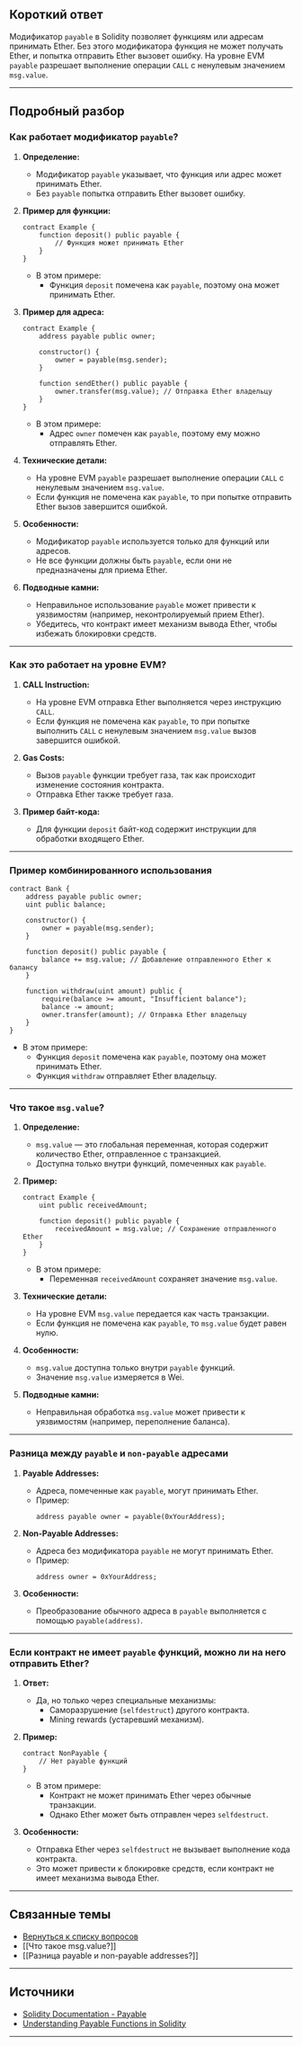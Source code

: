 
## Короткий ответ

Модификатор `payable` в Solidity позволяет функциям или адресам принимать Ether. Без этого модификатора функция не может получать Ether, и попытка отправить Ether вызовет ошибку. На уровне EVM `payable` разрешает выполнение операции `CALL` с ненулевым значением `msg.value`.

---

## Подробный разбор

### **Как работает модификатор `payable`?**
1. **Определение:**
   - Модификатор `payable` указывает, что функция или адрес может принимать Ether.
   - Без `payable` попытка отправить Ether вызовет ошибку.

2. **Пример для функции:**
   ```solidity
   contract Example {
       function deposit() public payable {
           // Функция может принимать Ether
       }
   }
   ```

   - В этом примере:
     - Функция `deposit` помечена как `payable`, поэтому она может принимать Ether.

3. **Пример для адреса:**
   ```solidity
   contract Example {
       address payable public owner;

       constructor() {
           owner = payable(msg.sender);
       }

       function sendEther() public payable {
           owner.transfer(msg.value); // Отправка Ether владельцу
       }
   }
   ```

   - В этом примере:
     - Адрес `owner` помечен как `payable`, поэтому ему можно отправлять Ether.

4. **Технические детали:**
   - На уровне EVM `payable` разрешает выполнение операции `CALL` с ненулевым значением `msg.value`.
   - Если функция не помечена как `payable`, то при попытке отправить Ether вызов завершится ошибкой.

5. **Особенности:**
   - Модификатор `payable` используется только для функций или адресов.
   - Не все функции должны быть `payable`, если они не предназначены для приема Ether.

6. **Подводные камни:**
   - Неправильное использование `payable` может привести к уязвимостям (например, неконтролируемый прием Ether).
   - Убедитесь, что контракт имеет механизм вывода Ether, чтобы избежать блокировки средств.

---

### **Как это работает на уровне EVM?**
1. **CALL Instruction:**
   - На уровне EVM отправка Ether выполняется через инструкцию `CALL`.
   - Если функция не помечена как `payable`, то при попытке выполнить `CALL` с ненулевым значением `msg.value` вызов завершится ошибкой.

2. **Gas Costs:**
   - Вызов `payable` функции требует газа, так как происходит изменение состояния контракта.
   - Отправка Ether также требует газа.

3. **Пример байт-кода:**
   - Для функции `deposit` байт-код содержит инструкции для обработки входящего Ether.

---

### **Пример комбинированного использования**
```solidity
contract Bank {
    address payable public owner;
    uint public balance;

    constructor() {
        owner = payable(msg.sender);
    }

    function deposit() public payable {
        balance += msg.value; // Добавление отправленного Ether к балансу
    }

    function withdraw(uint amount) public {
        require(balance >= amount, "Insufficient balance");
        balance -= amount;
        owner.transfer(amount); // Отправка Ether владельцу
    }
}
```

- В этом примере:
  - Функция `deposit` помечена как `payable`, поэтому она может принимать Ether.
  - Функция `withdraw` отправляет Ether владельцу.

---

### **Что такое `msg.value`?**
1. **Определение:**
   - `msg.value` — это глобальная переменная, которая содержит количество Ether, отправленное с транзакцией.
   - Доступна только внутри функций, помеченных как `payable`.

2. **Пример:**
   ```solidity
   contract Example {
       uint public receivedAmount;

       function deposit() public payable {
           receivedAmount = msg.value; // Сохранение отправленного Ether
       }
   }
   ```

   - В этом примере:
     - Переменная `receivedAmount` сохраняет значение `msg.value`.

3. **Технические детали:**
   - На уровне EVM `msg.value` передается как часть транзакции.
   - Если функция не помечена как `payable`, то `msg.value` будет равен нулю.

4. **Особенности:**
   - `msg.value` доступна только внутри `payable` функций.
   - Значение `msg.value` измеряется в Wei.

5. **Подводные камни:**
   - Неправильная обработка `msg.value` может привести к уязвимостям (например, переполнение баланса).

---

### **Разница между `payable` и `non-payable` адресами**
1. **Payable Addresses:**
   - Адреса, помеченные как `payable`, могут принимать Ether.
   - Пример:
     ```solidity
     address payable owner = payable(0xYourAddress);
     ```

2. **Non-Payable Addresses:**
   - Адреса без модификатора `payable` не могут принимать Ether.
   - Пример:
     ```solidity
     address owner = 0xYourAddress;
     ```

3. **Особенности:**
   - Преобразование обычного адреса в `payable` выполняется с помощью `payable(address)`.

---

### **Если контракт не имеет `payable` функций, можно ли на него отправить Ether?**
1. **Ответ:**
   - Да, но только через специальные механизмы:
     - Саморазрушение (`selfdestruct`) другого контракта.
     - Mining rewards (устаревший механизм).

2. **Пример:**
   ```solidity
   contract NonPayable {
       // Нет payable функций
   }
   ```

   - В этом примере:
     - Контракт не может принимать Ether через обычные транзакции.
     - Однако Ether может быть отправлен через `selfdestruct`.

3. **Особенности:**
   - Отправка Ether через `selfdestruct` не вызывает выполнение кода контракта.
   - Это может привести к блокировке средств, если контракт не имеет механизма вывода Ether.

---

## Связанные темы
- [Вернуться к списку вопросов](5.%20Список%20вопросов.md)
- [[Что такое msg.value?]]
- [[Разница payable и non-payable addresses?]]

---

## Источники
- [Solidity Documentation - Payable](https://docs.soliditylang.org/en/latest/contracts.html#receive-ether-function)
- [Understanding Payable Functions in Solidity](https://ethereum.stackexchange.com/questions/91874/what-is-the-difference-between-public-private-internal-and-external-functions)
---